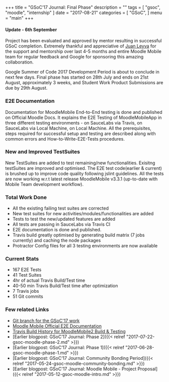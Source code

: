 +++
title = "GSoC’17 Journal: Final Phase"
description = ""
tags = [
    "gsoc",
    "moodle",
    "internship"
]
date = "2017-08-21"
categories = [
    "GSoC",
]
menu = "main"
+++

#### Update - 6th September
Project has been evaluated and approved by mentor resulting in successful GSoC completion. Extremely thankful and appreciative of [Juan Leyva](https://twitter.com/jleyvadelgado) for the support and mentorship over last 4-5 months and entire Moodle Mobile team for regular feedback and Google for sponsoring this amazing collaboration.

Google Summer of Code 2017 Development Period is about to conclude in next few days. Final phase has started on 28th July and ends on 21st August,  approximately 3 weeks, and Student Work Product Submissions are due by 29th August.

### E2E Documentation

Documentation for MoodleMobile End-to-End testing is done and published on Official Moodle Docs. It explains the E2E Testing of MoodleMobileApp in three different testing environments - on SauceLabs via Travis, on SauceLabs via Local Machine, on Local Machine. All the prerequisites, steps required for successful setup  and testing are described along with common errors and How-to-Write-E2E-Tests procedures.

### New and Improved TestSuites

New TestSuites are added to test remaining/new functionalities. Exisitng testSuites are improved and optimised. The E2E test code(earlier & current) is brushed up to improve code quality following jslint guidelines. All the tests are now working w.r.t latest release MoodleMobile v3.3.1 (up-to-date with  Mobile Team development workflow).

### Total Work Done
* All the existing failing test suites are corrected
* New test suites for new activities/modules/functionalities are added
* Tests to test the new/updated features are added 
* All tests are passing in SauceLabs via Travis CI
* E2E documentation is done and published.
* Travis build greatly optimised by generating build matrix (7 jobs currently) and caching the node packages
* Protractor Config files for all 3 testing environments are now available

### Current Stats

* 167 E2E Tests
* 41 Test Suites
* 4hr of actual Travis Build/Test time
* 40-50 min Travis Build/Test time after optimization
* 7 Travis jobs
* 51 Git commits

### Few related Links

* [Git branch for the GSoC'17 work](https://github.com/magician03/moodlemobile2/tree/gsoc2017)
* [Moodle Mobile Official E2E Documentation](https://docs.moodle.org/dev/Moodle_Mobile_End_To_End_Testing)
* [Travis Build History for MoodleMobile2 Build & Testing](https://travis-ci.org/magician03/moodlemobile2/builds)
* [Earlier blogpost: GSoC’17 Journal: Phase 2]({{< relref "2017-07-22-gsoc-moodle-phase-2.md" >}})
* [Earlier blogpost: GSoC’17 Journal: Phase 1]({{< relref "2017-06-28-gsoc-moodle-phase-1.md" >}})
* [Earlier blogpost: GSoC’17 Journal: Community Bonding Period]({{< relref "2017-05-24-gsoc-moodle-community-bonding.md" >}})
* [Earlier blogpost: GSoC'17 Journal: Moodle Mobile - Project Proposal]({{< relref "2017-05-12-gsoc-moodle-intro.md" >}})